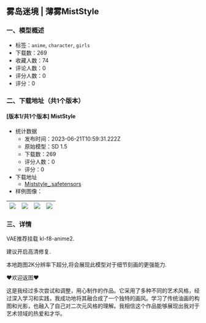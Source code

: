 ## 雾岛迷境 | 薄雾MistStyle
### 一、模型概述

- 标签：`anime`, `character`, `girls`
- 下载数：269
- 收藏人数：74
- 评论人数：0
- 评分人数：0
- 评分：0

### 二、下载地址（共1个版本）

#### [版本1/共1个版本] MistStyle

- 统计数据
  - 发布时间：2023-06-21T10:59:31.222Z
  - 原始模型：SD 1.5
  - 下载数：269
  - 评分人数：0
  - 评分：0
- 下载地址
  - [Miststyle_.safetensors](https://civitai.com/api/download/models/97838)
- 样例图像：

| <img src="https://image.civitai.com/xG1nkqKTMzGDvpLrqFT7WA/7ae875b4-afe7-4162-ab73-1c55791a297f/width=450/1177718.jpeg" /> | <img src="https://image.civitai.com/xG1nkqKTMzGDvpLrqFT7WA/77cd2449-5ea5-4851-9c69-c525b8b2d948/width=450/1177732.jpeg" /> | <img src="https://image.civitai.com/xG1nkqKTMzGDvpLrqFT7WA/68631ac4-acf4-4729-9e1e-6058c986bf2b/width=450/1177728.jpeg" /> | <img src="https://image.civitai.com/xG1nkqKTMzGDvpLrqFT7WA/bdc66812-f724-4ee2-83f6-23b1d747db26/width=450/1177727.jpeg" /> |
| ---- | ---- | ---- | ---- |


### 三、详情
<p>VAE推荐挂载 kl-f8-anime2.</p><p>建议开启高清修复.</p><p>本地跑图2K分辨率下超分,将会展现此模型对于细节刻画的更强能力.</p><p>❤欢迎返图❤</p><p></p><p>这是我经过多次尝试和调整，用心制作的作品。它采用了多种不同的艺术风格，经过深入学习和实践，我成功地将其融合成了一个独特的画风。学习了传统油画的构图和光影，也融入了自己对二次元风格的理解。我相信这个作品能够展现出我对于艺术领域的热爱和才华。</p><p></p><p></p>